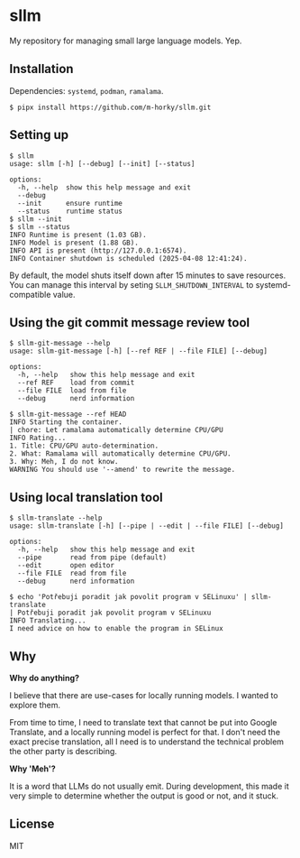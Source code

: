 # sllm

My repository for managing small large language models. Yep.

## Installation

Dependencies: `systemd`, `podman`, `ramalama`.

```shell
$ pipx install https://github.com/m-horky/sllm.git
```

## Setting up

```shell
$ sllm
usage: sllm [-h] [--debug] [--init] [--status]

options:
  -h, --help  show this help message and exit
  --debug
  --init      ensure runtime
  --status    runtime status
$ sllm --init
$ sllm --status
INFO Runtime is present (1.03 GB).
INFO Model is present (1.88 GB).
INFO API is present (http://127.0.0.1:6574).
INFO Container shutdown is scheduled (2025-04-08 12:41:24).
```

By default, the model shuts itself down after 15 minutes to save resources. You can manage this interval by seting `SLLM_SHUTDOWN_INTERVAL` to systemd-compatible value.

## Using the git commit message review tool

```shell
$ sllm-git-message --help 
usage: sllm-git-message [-h] [--ref REF | --file FILE] [--debug]

options:
  -h, --help   show this help message and exit
  --ref REF    load from commit
  --file FILE  load from file
  --debug      nerd information
```

```shell
$ sllm-git-message --ref HEAD
INFO Starting the container.
| chore: Let ramalama automatically determine CPU/GPU
INFO Rating...
1. Title: CPU/GPU auto-determination.
2. What: Ramalama will automatically determine CPU/GPU.
3. Why: Meh, I do not know.
WARNING You should use '--amend' to rewrite the message.
```

## Using local translation tool

```shell
$ sllm-translate --help
usage: sllm-translate [-h] [--pipe | --edit | --file FILE] [--debug]

options:
  -h, --help   show this help message and exit
  --pipe       read from pipe (default)
  --edit       open editor
  --file FILE  read from file
  --debug      nerd information
```

```shell
$ echo 'Potřebuji poradit jak povolit program v SELinuxu' | sllm-translate
| Potřebuji poradit jak povolit program v SELinuxu
INFO Translating...
I need advice on how to enable the program in SELinux
```

## Why

**Why do anything?**

I believe that there are use-cases for locally running models. I wanted to explore them.

From time to time, I need to translate text that cannot be put into Google Translate, and a locally running model is perfect for that. I don't need the exact precise translation, all I need is to understand the technical problem the other party is describing.

**Why 'Meh'?**

It is a word that LLMs do not usually emit. During development, this made it very simple to determine whether the output is good or not, and it stuck.

## License

MIT
